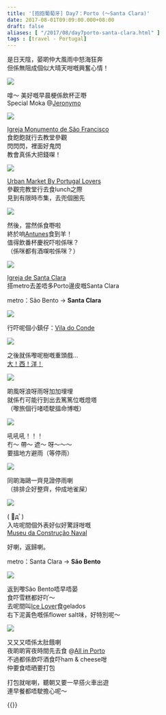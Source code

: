 ```yaml
---
title: '[抱抱葡萄牙] Day7：Porto (～Santa Clara)'
date: 2017-08-01T09:09:00.000+08:00
draft: false
aliases: [ "/2017/08/day7porto-santa-clara.html" ]
tags : [travel - Portugal]
---
```


是日天陰，晏啲仲大風雨中怒海狂奔  
但係無阻成個似大晴天咁嘅興奮心情！  

![](/images/portugal7a.jpg)

嗱～ 美好嘅早晨梗係飲杯正嘢  
Special Moka @[Jeronymo](https://hidie.net/portugal7a/)  

![](/images/portugal7b.jpg)

[Igreja Monumento de São Francisco](https://hidie.net/portugal7b/)  
食飽飽就行去教堂參觀  
閃閃閃，裡面好鬼閃  
教會真係大把錢㗎！  

![](/images/portugal7c.jpg)

[Urban Market By Portugal Lovers](https://hidie.net/portugal7c/)  
參觀完教堂行去食lunch之際  
見到有限時市集，去兜個圈先  

![](/images/portugal7d.jpg)

然後，當然係食嘢啦  
終於响[Antunes](https://hidie.net/portugal7d/)食到羊！  
值得飲番杯慶祝吓啦係咪？  
（係咪都有酒㗎啦係咪？）  

![](/images/portugal7e.jpg)

[Igreja de Santa Clara](https://hidie.net/portugal7e/)  
搭metro去差唔多Porto邊皮嘅Santa Clara  
  
metro：São Bento → **Santa Clara**  
  
  

![](/images/portugal7f.jpg)

行吓呢個小鎮仔：[Vila do Conde](https://hidie.net/portugal7f/)  

![](/images/portugal7.jpg)

之後就係嚟呢樹嘅重頭戲...  
[大！西！洋！](https://hidie.net/portugal7g/)  

![](/images/portugal7g2.jpg)

啲風呀浪呀雨呀加加埋埋  
就係冇可能行到出去篤篤位嘅燈塔  
（嚟旅個行啫唔駛搵命博嘅）  

![](/images/portugal7g.jpg)

吼吼吼！！！  
冇～ 帶～ 遮～ 呀～～～  
要搵地方避雨（等停雨）  

![](/images/portugal7g3.jpg)

同啲海鷗一齊見證停雨喇  
（排排企好整齊，仲成地雀屎）  

![](/images/portugal7h.jpg)

( ﾟдﾟ)   
入咗呢間個外表好似好驚訝咁嘅  
[Museu da Construção Naval](https://hidie.net/portugal7h/)  
  
好喇，返歸喇。  
  
metro：Santa Clara → **São Bento**  
  
  

![](/images/portugal7i.jpg)

返到嚟São Bento唔早唔晏  
食吓雪糕都好吖～  
去呢間叫[Ice Lover](https://hidie.net/portugal7i/)食gelados  
右下泥黃色嘅係flower salt味，好特別呢～  

![](/images/portugal7j.jpg)

又又又唔係太肚餓喇  
夜啲啲宵夜時間先去食 @[All in Porto](https://hidie.net/portugal7j/)  
不過都係飲吓酒食吓ham & cheese咁  
仲要食唔晒要打包  
  
打包就啱喇，聽朝又要一早搭火車出遊  
連早餐都唔駛擔心呢～  
  

{{<portugal>}}  

